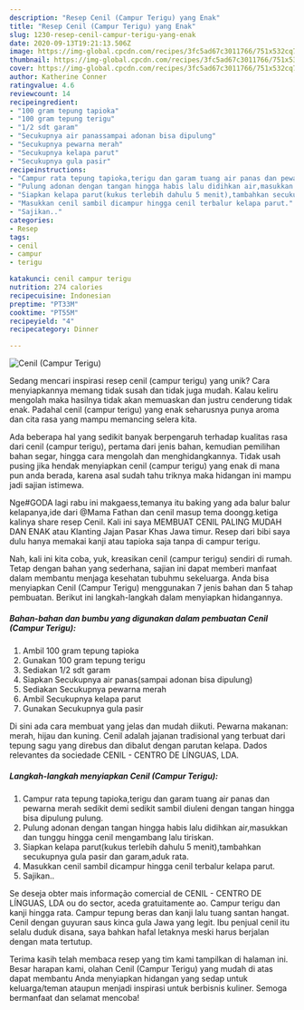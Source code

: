 ```yaml
---
description: "Resep Cenil (Campur Terigu) yang Enak"
title: "Resep Cenil (Campur Terigu) yang Enak"
slug: 1230-resep-cenil-campur-terigu-yang-enak
date: 2020-09-13T19:21:13.506Z
image: https://img-global.cpcdn.com/recipes/3fc5ad67c3011766/751x532cq70/cenil-campur-terigu-foto-resep-utama.jpg
thumbnail: https://img-global.cpcdn.com/recipes/3fc5ad67c3011766/751x532cq70/cenil-campur-terigu-foto-resep-utama.jpg
cover: https://img-global.cpcdn.com/recipes/3fc5ad67c3011766/751x532cq70/cenil-campur-terigu-foto-resep-utama.jpg
author: Katherine Conner
ratingvalue: 4.6
reviewcount: 14
recipeingredient:
- "100 gram tepung tapioka"
- "100 gram tepung terigu"
- "1/2 sdt garam"
- "Secukupnya air panassampai adonan bisa dipulung"
- "Secukupnya pewarna merah"
- "Secukupnya kelapa parut"
- "Secukupnya gula pasir"
recipeinstructions:
- "Campur rata tepung tapioka,terigu dan garam tuang air panas dan pewarna merah sedikit demi sedikit sambil diuleni dengan tangan hingga bisa dipulung pulung."
- "Pulung adonan dengan tangan hingga habis lalu didihkan air,masukkan dan tunggu hingga cenil mengambang lalu tiriskan."
- "Siapkan kelapa parut(kukus terlebih dahulu 5 menit),tambahkan secukupnya gula pasir dan garam,aduk rata."
- "Masukkan cenil sambil dicampur hingga cenil terbalur kelapa parut."
- "Sajikan.."
categories:
- Resep
tags:
- cenil
- campur
- terigu

katakunci: cenil campur terigu 
nutrition: 274 calories
recipecuisine: Indonesian
preptime: "PT33M"
cooktime: "PT55M"
recipeyield: "4"
recipecategory: Dinner

---
```



![Cenil (Campur Terigu)](https://img-global.cpcdn.com/recipes/3fc5ad67c3011766/751x532cq70/cenil-campur-terigu-foto-resep-utama.jpg)

Sedang mencari inspirasi resep cenil (campur terigu) yang unik? Cara menyiapkannya memang tidak susah dan tidak juga mudah. Kalau keliru mengolah maka hasilnya tidak akan memuaskan dan justru cenderung tidak enak. Padahal cenil (campur terigu) yang enak seharusnya punya aroma dan cita rasa yang mampu memancing selera kita.

Ada beberapa hal yang sedikit banyak berpengaruh terhadap kualitas rasa dari cenil (campur terigu), pertama dari jenis bahan, kemudian pemilihan bahan segar, hingga cara mengolah dan menghidangkannya. Tidak usah pusing jika hendak menyiapkan cenil (campur terigu) yang enak di mana pun anda berada, karena asal sudah tahu triknya maka hidangan ini mampu jadi sajian istimewa.

Nge#GODA lagi rabu ini makgaess,temanya itu baking yang ada balur balur kelapanya,ide dari @Mama Fathan dan cenil masup tema doongg.ketiga kalinya share resep Cenil. Kali ini saya MEMBUAT CENIL PALING MUDAH DAN ENAK atau Klanting Jajan Pasar Khas Jawa timur. Resep dari bibi saya dulu hanya memakai kanji atau tapioka saja tanpa di campur terigu.


Nah, kali ini kita coba, yuk, kreasikan cenil (campur terigu) sendiri di rumah. Tetap dengan bahan yang sederhana, sajian ini dapat memberi manfaat dalam membantu menjaga kesehatan tubuhmu sekeluarga. Anda bisa menyiapkan Cenil (Campur Terigu) menggunakan 7 jenis bahan dan 5 tahap pembuatan. Berikut ini langkah-langkah dalam menyiapkan hidangannya.

<!--inarticleads1-->

##### Bahan-bahan dan bumbu yang digunakan dalam pembuatan Cenil (Campur Terigu):

1. Ambil 100 gram tepung tapioka
1. Gunakan 100 gram tepung terigu
1. Sediakan 1/2 sdt garam
1. Siapkan Secukupnya air panas(sampai adonan bisa dipulung)
1. Sediakan Secukupnya pewarna merah
1. Ambil Secukupnya kelapa parut
1. Gunakan Secukupnya gula pasir


Di sini ada cara membuat yang jelas dan mudah diikuti. Pewarna makanan: merah, hijau dan kuning. Cenil adalah jajanan tradisional yang terbuat dari tepung sagu yang direbus dan dibalut dengan parutan kelapa. Dados relevantes da sociedade CENIL - CENTRO DE LÍNGUAS, LDA. 

<!--inarticleads2-->

##### Langkah-langkah menyiapkan Cenil (Campur Terigu):

1. Campur rata tepung tapioka,terigu dan garam tuang air panas dan pewarna merah sedikit demi sedikit sambil diuleni dengan tangan hingga bisa dipulung pulung.
1. Pulung adonan dengan tangan hingga habis lalu didihkan air,masukkan dan tunggu hingga cenil mengambang lalu tiriskan.
1. Siapkan kelapa parut(kukus terlebih dahulu 5 menit),tambahkan secukupnya gula pasir dan garam,aduk rata.
1. Masukkan cenil sambil dicampur hingga cenil terbalur kelapa parut.
1. Sajikan..


Se deseja obter mais informação comercial de CENIL - CENTRO DE LÍNGUAS, LDA ou do sector, aceda gratuitamente ao. Campur terigu dan kanji hingga rata. Campur tepung beras dan kanji lalu tuang santan hangat. Cenil dengan guyuran saus kinca gula Jawa yang legit. Ibu penjual cenil itu selalu duduk disana, saya bahkan hafal letaknya meski harus berjalan dengan mata tertutup. 

Terima kasih telah membaca resep yang tim kami tampilkan di halaman ini. Besar harapan kami, olahan Cenil (Campur Terigu) yang mudah di atas dapat membantu Anda menyiapkan hidangan yang sedap untuk keluarga/teman ataupun menjadi inspirasi untuk berbisnis kuliner. Semoga bermanfaat dan selamat mencoba!
